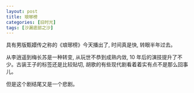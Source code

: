 ```yaml
---
layout: post
title: 琅琊榜
categories: [旧时光]
tags: [沙漏底部之沙]
---
```


具有男版甄嬛传之称的《琅琊榜》今天播出了, 时间真是快, 转眼半年过去。

从李逍遥到梅长苏是一种转变, 从玩世不恭到成熟内敛, 10 年后的演技提升了不少。古装王子的标签还是比较贴切, 胡歌的有些现代剧看着着实有点不是那么回事儿。

但是这个剧结尾又是一个悲剧。
